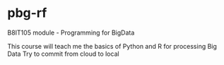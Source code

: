 # pbg-rf
B8IT105 module - Programming for BigData

This course will teach me the basics of Python and R for processing Big Data
Try to commit from cloud to local
